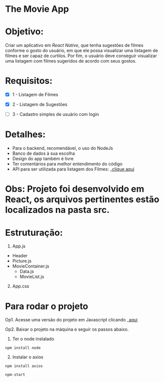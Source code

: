 # The Movie App

# Objetivo:

Criar um aplicativo em *React Native*, que tenha sugestões de filmes conforme o
gosto do usuário, em que ele possa visualizar uma listagem de filmes e ser capaz de curtilos.
Por fim, o usuário deve conseguir visualizar uma listagem com filmes sugeridos de acordo
com seus gostos.


# Requisitos:

- [x] 1 - Listagem de Filmes
- [x] 2 - Listagem de Sugestões
- [ ] 3 - Cadastro simples de usuário com login


# Detalhes:

* Para o backend, recomendável, o uso do NodeJs
* Banco de dados à sua escolha
* Design do app também é livre
* Ter comentários para melhor entendimento do código
* API para ser utilizada para listagem dos Filmes: _[clique aqui](https://developers.themoviedb.org/3/getting-started/introduction) 

# Obs: Projeto foi desenvolvido em React, os arquivos pertinentes estão localizados na pasta src.

# Estruturação:

1. App.js

  * Header
  * Picture.js
  * MovieContainer.js
    * Data.js
    * MovieList.js
    
2. App.css

# Para rodar o projeto

Op1. Acesse uma versão do projeto em Javascript clicando _[aqui]()

Op2. Baixar o projeto na máquina e seguir os passos abaixo.

1. Ter o node instalado

```
npm install node

```
2. Instalar o axios

```
npm install axios

```
```
npm-start

```